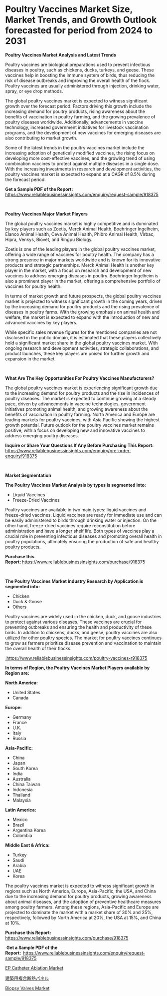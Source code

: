 <p><h1>Poultry Vaccines Market Size, Market Trends, and Growth Outlook forecasted for period from 2024 to 2031</h1></p><p><strong>Poultry Vaccines Market Analysis and Latest Trends</strong></p>
<p><p>Poultry vaccines are biological preparations used to prevent infectious diseases in poultry, such as chickens, ducks, turkeys, and geese. These vaccines help in boosting the immune system of birds, thus reducing the risk of disease outbreaks and improving the overall health of the flock. Poultry vaccines are usually administered through injection, drinking water, spray, or eye drop methods.</p><p>The global poultry vaccines market is expected to witness significant growth over the forecast period. Factors driving this growth include the increasing demand for poultry products, rising awareness about the benefits of vaccination in poultry farming, and the growing prevalence of poultry diseases worldwide. Additionally, advancements in vaccine technology, increased government initiatives for livestock vaccination programs, and the development of new vaccines for emerging diseases are also contributing to market growth.</p><p>Some of the latest trends in the poultry vaccines market include the increasing adoption of genetically modified vaccines, the rising focus on developing more cost-effective vaccines, and the growing trend of using combination vaccines to protect against multiple diseases in a single dose. With the increasing investments in research and development activities, the poultry vaccines market is expected to expand at a CAGR of 8.5% during the forecast period.</p></p>
<p><strong>Get a Sample PDF of the Report:&nbsp;</strong> <a href="https://www.reliablebusinessinsights.com/enquiry/request-sample/918375">https://www.reliablebusinessinsights.com/enquiry/request-sample/918375</a></p>
<p>&nbsp;</p>
<p><strong>Poultry Vaccines Major Market Players</strong></p>
<p><p>The global poultry vaccines market is highly competitive and is dominated by key players such as Zoetis, Merck Animal Health, Boehringer Ingelheim, Elanco Animal Health, Ceva Animal Health, Phibro Animal Health, Virbac, Hipra, Venkys, Biovet, and Ringpu Biology.</p><p>Zoetis is one of the leading players in the global poultry vaccines market, offering a wide range of vaccines for poultry health. The company has a strong presence in major markets worldwide and is known for its innovative products and strategic partnerships. Merck Animal Health is another key player in the market, with a focus on research and development of new vaccines to address emerging diseases in poultry. Boehringer Ingelheim is also a prominent player in the market, offering a comprehensive portfolio of vaccines for poultry health.</p><p>In terms of market growth and future prospects, the global poultry vaccines market is projected to witness significant growth in the coming years, driven by the increasing demand for poultry products and the rising prevalence of diseases in poultry farms. With the growing emphasis on animal health and welfare, the market is expected to expand with the introduction of new and advanced vaccines by key players.</p><p>While specific sales revenue figures for the mentioned companies are not disclosed in the public domain, it is estimated that these players collectively hold a significant market share in the global poultry vaccines market. With ongoing research and development activities, strategic collaborations, and product launches, these key players are poised for further growth and expansion in the market.</p></p>
<p>&nbsp;</p>
<p><strong>What Are The Key Opportunities For Poultry Vaccines Manufacturers?</strong></p>
<p><p>The global poultry vaccines market is experiencing significant growth due to the increasing demand for poultry products and the rise in incidences of poultry diseases. The market is expected to continue growing at a steady pace, driven by advancements in vaccine technologies, government initiatives promoting animal health, and growing awareness about the benefits of vaccination in poultry farming. North America and Europe are leading markets for poultry vaccines, with Asia Pacific showing the highest growth potential. Future outlook for the poultry vaccines market remains positive, with a focus on developing new and innovative vaccines to address emerging poultry diseases.</p></p>
<p><strong>Inquire or Share Your Questions If Any Before Purchasing This Report:</strong> <a href="https://www.reliablebusinessinsights.com/enquiry/pre-order-enquiry/918375">https://www.reliablebusinessinsights.com/enquiry/pre-order-enquiry/918375</a></p>
<p>&nbsp;</p>
<p><strong>Market Segmentation</strong></p>
<p><strong>The Poultry Vaccines Market Analysis by types is segmented into:</strong></p>
<p><ul><li>Liquid Vaccines</li><li>Freeze-Dried Vaccines</li></ul></p>
<p><p>Poultry vaccines are available in two main types: liquid vaccines and freeze-dried vaccines. Liquid vaccines are ready for immediate use and can be easily administered to birds through drinking water or injection. On the other hand, freeze-dried vaccines require reconstitution before administration and have a longer shelf life. Both types of vaccines play a crucial role in preventing infectious diseases and promoting overall health in poultry populations, ultimately ensuring the production of safe and healthy poultry products.</p></p>
<p><strong>Purchase this Report:&nbsp;</strong><a href="https://www.reliablebusinessinsights.com/purchase/918375">https://www.reliablebusinessinsights.com/purchase/918375</a></p>
<p>&nbsp;</p>
<p><strong>The Poultry Vaccines Market Industry Research by Application is segmented into:</strong></p>
<p><ul><li>Chicken</li><li>Duck & Goose</li><li>Others</li></ul></p>
<p><p>Poultry vaccines are widely used in the chicken, duck, and goose industries to protect against various diseases. These vaccines are crucial for preventing outbreaks and ensuring the health and productivity of these birds. In addition to chickens, ducks, and geese, poultry vaccines are also utilized for other poultry species. The market for poultry vaccines continues to grow as farmers prioritize disease prevention and vaccination to maintain the overall health of their flocks.</p></p>
<p><a href="https://www.reliablebusinessinsights.com/poultry-vaccines-r918375">&nbsp;https://www.reliablebusinessinsights.com/poultry-vaccines-r918375</a></p>
<p><strong>In terms of Region, the Poultry Vaccines Market Players available by Region are:</strong></p>
<p>
    <p> <strong> North America: </strong>
        <ul>
            <li>United States</li>
            <li>Canada</li>
        </ul>
        </p> 
    <p> <strong> Europe: </strong>
        <ul>
            <li>Germany</li>
            <li>France</li>
            <li>U.K.</li>
            <li>Italy</li>
            <li>Russia</li>
        </ul>
        </p> 
    <p> <strong> Asia-Pacific: </strong>
        <ul>
            <li>China</li>
            <li>Japan</li>
            <li>South Korea</li>
            <li>India</li>
            <li>Australia</li>
            <li>China Taiwan</li>
            <li>Indonesia</li>
            <li>Thailand</li>
            <li>Malaysia</li>
        </ul>
        </p> 
    <p> <strong> Latin America: </strong>
        <ul>
            <li>Mexico</li>
            <li>Brazil</li>
            <li>Argentina Korea</li>
            <li>Colombia</li>
        </ul>
        </p> 
    <p> <strong> Middle East & Africa: </strong>
        <ul>
            <li>Turkey</li>
            <li>Saudi</li>
            <li>Arabia</li>
            <li>UAE</li>
            <li>Korea</li>
        </ul>
    </p>
    </p>
<p><p>The poultry vaccines market is expected to witness significant growth in regions such as North America, Europe, Asia-Pacific, the USA, and China due to the increasing demand for poultry products, growing awareness about animal diseases, and the adoption of preventive healthcare measures among poultry farmers. Among these regions, Asia-Pacific and Europe are projected to dominate the market with a market share of 30% and 25%, respectively, followed by North America at 20%, the USA at 15%, and China at 10%.</p></p>
<p><strong>Purchase this Report: </strong><a href="https://www.reliablebusinessinsights.com/purchase/918375">https://www.reliablebusinessinsights.com/purchase/918375</a></p>
<p>&nbsp;<strong>Get a Sample PDF of the Report:&nbsp;&nbsp;</strong><a href="https://www.reliablebusinessinsights.com/enquiry/request-sample/918375">https://www.reliablebusinessinsights.com/enquiry/request-sample/918375</a></p>
<p><strong></strong></p>
<p><p><a href="https://github.com/GroverBarry/Market-Research-Report-List-6/blob/main/ep-catheter-ablation-market.md">EP Catheter Ablation Market</a></p><p><a href="https://github.com/SimeonBode1/Market-Research-Report-List-1/blob/main/9713251174413.md">建築用複合断熱パネル</a></p><p><a href="https://view.publitas.com/reportprime-1/future-trends-in-global-biopsy-valves-market-market-insights-and-analysis-from-2024-to-2031-in-151-pages/">Biopsy Valves Market</a></p></p>